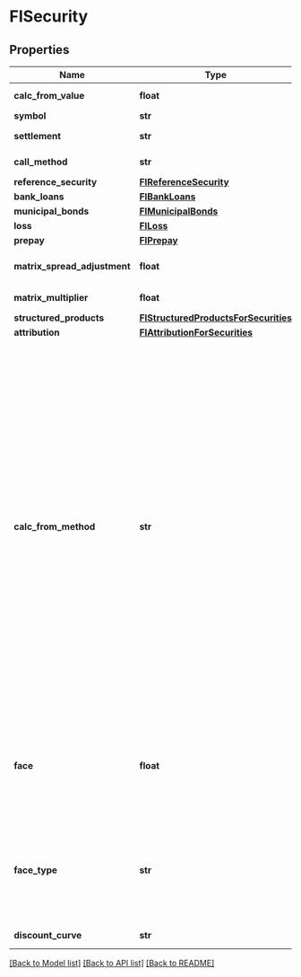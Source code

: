 # FISecurity


## Properties
Name | Type | Description | Notes
------------ | ------------- | ------------- | -------------
**calc_from_value** | **float** | Calculation from value | 
**symbol** | **str** | Symbol | 
**settlement** | **str** | Settlement date | [optional] 
**call_method** | **str** | Call Method | [optional] 
**reference_security** | [**FIReferenceSecurity**](FIReferenceSecurity.md) |  | [optional] 
**bank_loans** | [**FIBankLoans**](FIBankLoans.md) |  | [optional] 
**municipal_bonds** | [**FIMunicipalBonds**](FIMunicipalBonds.md) |  | [optional] 
**loss** | [**FILoss**](FILoss.md) |  | [optional] 
**prepay** | [**FIPrepay**](FIPrepay.md) |  | [optional] 
**matrix_spread_adjustment** | **float** | Matrix Spread Adjustment | [optional] 
**matrix_multiplier** | **float** | Matrix Multiplier | [optional] 
**structured_products** | [**FIStructuredProductsForSecurities**](FIStructuredProductsForSecurities.md) |  | [optional] 
**attribution** | [**FIAttributionForSecurities**](FIAttributionForSecurities.md) |  | [optional] 
**calc_from_method** | **str** | Calculation Method.  Methods : Active Spread, Actual Spread, Actual Spread To Worst Call, OAS, Price, Yield, Yield To No Call, Act/Act Yield To No Call, Bond Equivalent Yield,  Yield To Worst Call, Discount Yield, Discount Margin, Implied Volatility, Bullet Spread, Bullet Spread To Worst Call, Pricing Matrix | [optional] 
**face** | **float** | Face | [optional]  if omitted the server will use the default value of 1
**face_type** | **str** | Face type | [optional]  if omitted the server will use the default value of "Current"
**discount_curve** | **str** | Discount curve | [optional] 

[[Back to Model list]](../README.md#documentation-for-models) [[Back to API list]](../README.md#documentation-for-api-endpoints) [[Back to README]](../README.md)


